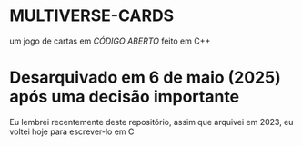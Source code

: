 # MULTIVERSE-CARDS
um jogo de cartas em _*CÓDIGO ABERTO*_ feito em C++

# Desarquivado em 6 de maio (2025) após uma decisão importante
Eu lembrei recentemente deste repositório, assim que arquivei em 2023, eu voltei hoje para escrever-lo em C
